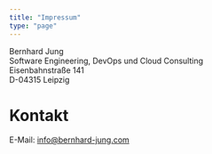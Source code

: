 ```yaml
---
title: "Impressum"
type: "page"
---
```

Bernhard Jung  
Software Engineering, DevOps und Cloud Consulting  
Eisenbahnstraße 141  
D-04315 Leipzig  

# Kontakt
E-Mail: info@bernhard-jung.com  
